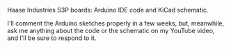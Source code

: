 Haase Industries S3P boards: Arduino IDE code and KiCad schematic.

I'll comment the Arduino sketches properly in a few weeks, but,
meanwhile, ask me anything about the code or the schematic on my
YouTube video, and I'll be sure to respond to it.
